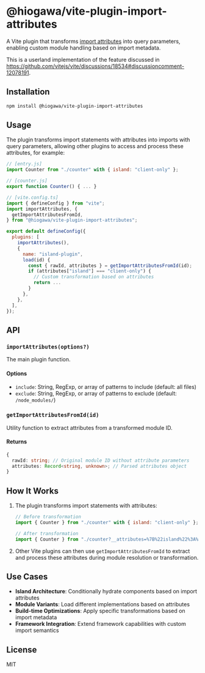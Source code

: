 # @hiogawa/vite-plugin-import-attributes

A Vite plugin that transforms [import attributes](https://github.com/tc39/proposal-import-attributes) into query parameters, enabling custom module handling based on import metadata.

This is a userland implementation of the feature discussed in https://github.com/vitejs/vite/discussions/18534#discussioncomment-12078191.

## Installation

```bash
npm install @hiogawa/vite-plugin-import-attributes
```

## Usage

The plugin transforms import statements with attributes into imports with query parameters, allowing other plugins to access and process these attributes, for example:

```js
// [entry.js]
import Counter from "./counter" with { island: "client-only" };

// [counter.js]
export function Counter() { ... }
```

```js
// [vite.config.ts]
import { defineConfig } from "vite";
import importAttributes, {
  getImportAttributesFromId,
} from "@hiogawa/vite-plugin-import-attributes";

export default defineConfig({
  plugins: [
    importAttributes(),
    {
      name: "island-plugin",
      load(id) {
        const { rawId, attributes } = getImportAttributesFromId(id);
        if (attributes["island"] === "client-only") {
          // Custom transformation based on attributes
          return ...
        }
      },
    },
  ],
});
```

## API

### `importAttributes(options?)`

The main plugin function.

#### Options

- `include`: String, RegExp, or array of patterns to include (default: all files)
- `exclude`: String, RegExp, or array of patterns to exclude (default: `/node_modules/`)

### `getImportAttributesFromId(id)`

Utility function to extract attributes from a transformed module ID.

#### Returns

```ts
{
  rawId: string; // Original module ID without attribute parameters
  attributes: Record<string, unknown>; // Parsed attributes object
}
```

## How It Works

1. The plugin transforms import statements with attributes:

   ```js
   // Before transformation
   import { Counter } from "./counter" with { island: "client-only" };

   // After transformation
   import { Counter } from "./counter?__attributes=%7B%22island%22%3A%22client-only%22%7D";
   ```

2. Other Vite plugins can then use `getImportAttributesFromId` to extract and process these attributes during module resolution or transformation.

## Use Cases

- **Island Architecture**: Conditionally hydrate components based on import attributes
- **Module Variants**: Load different implementations based on attributes
- **Build-time Optimizations**: Apply specific transformations based on import metadata
- **Framework Integration**: Extend framework capabilities with custom import semantics

## License

MIT
